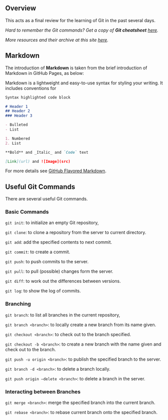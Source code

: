 ## Overview

This acts as a final review for the learning of Git in the past several days.

*Hard to remember the Git commands? Get a copy of **Git cheatsheet** [here](https://services.github.com/on-demand/resources/cheatsheets/).*

*More resources and their archive at this site [here](Resources.md).*

## Markdown

The introduction of **Markdown** is taken from the brief introduction of Markdown in GitHub Pages, as below:

Markdown is a lightweight and easy-to-use syntax for styling your writing. It includes conventions for

```markdown
Syntax highlighted code block

# Header 1
## Header 2
### Header 3

- Bulleted
- List

1. Numbered
2. List

**Bold** and _Italic_ and `Code` text

[Link](url) and ![Image](src)
```

For more details see [GitHub Flavored Markdown](https://guides.github.com/features/mastering-markdown/).

## Useful Git Commands

There are several useful Git commands.

### Basic Commands

`git init`: to initialize an empty Git repository,

`git clone`: to clone a repository from the server to current directory.

`git add`: add the specified contents to next commit.

`git commit`: to create a commit.

`git push`: to push commits to the server.

`git pull`: to pull (possible) changes form the server.

`git diff`: to work out the differences between versions.

`git log`: to show the log of commits.

### Branching

`git branch`: to list all branches in the current repository,

`git branch <branch>`: to locally create a new branch from its name given.

`git checkout <branch>`: to check out to the branch specified.

`git checkout -b <branch>`: to create a new branch with the name given and check out to the branch.

`git push -u origin <branch>`: to publish the specified branch to the server.

`git branch -d <branch>`: to delete a branch locally.

`git push origin –delete <branch>`: to delete a branch in the server.

### Interacting between Branches

`git merge <branch>`: merge the specified branch into the current branch.

`git rebase <branch>`: to rebase current branch onto the specified branch.

